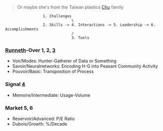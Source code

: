> Or maybe she's from the Taiwan plastics [Chu](https://d2bu9v0mnky9ur.cloudfront.net/academy2018/cra/screenplay/cra_wbfomat.pdf) family

                     1. Challenges
                                  \
                     2. Skills -> 4. Interactions -> 5. Leadership -> 6. Accomplishments
                                  /
                                  3. Tools

### [Runneth](https://abikesa.github.io/over/)-Over 1, 2, [3](https://en.wikisource.org/wiki/An_Attempt_at_Self-Criticism#3)
- Voir/Modes: Hunter-Gatherer of Data or Something
- Savoir/Neuralnetworks: Encoding H-G into Peasant Community Activity
- Pouvoir/Basic: Transposition of Process 
   
### Signal [4](https://d2bu9v0mnky9ur.cloudfront.net/academy2018/cra/screenplay/cra_wbfomat.pdf)
- Memoire/Intermediate: Usage-Volume
  
### Market 5, 6
- Reservoir/Advanced: P/E Ratio
- Dubois/Growth: %/Decade
